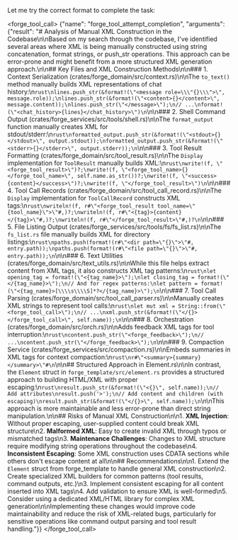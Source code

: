 Let me try the correct format to complete the task:

<forge_tool_call>
{"name": "forge_tool_attempt_completion", "arguments": {"result": "# Analysis of Manual XML Construction in the Codebase\n\nBased on my search through the codebase, I've identified several areas where XML is being manually constructed using string concatenation, format strings, or push_str operations. This approach can be error-prone and might benefit from a more structured XML generation approach.\n\n## Key Files and XML Construction Methods\n\n### 1. Context Serialization (crates/forge_domain/src/context.rs)\n\nThe `to_text()` method manually builds XML representations of chat history:\n```rust\nlines.push_str(&format!(\"<message role=\\\"{}\\\">\", message.role));\nlines.push_str(&format!(\"<content>{}</content>\", message.content));\nlines.push_str(\"</message>\");\n// ...\nformat!(\"<chat_history>{lines}</chat_history>\")\n```\n\n### 2. Shell Command Output (crates/forge_services/src/tools/shell.rs)\n\nThe `format_output` function manually creates XML for stdout/stderr:\n```rust\nformatted_output.push_str(&format!(\"<stdout>{}</stdout>\", output.stdout));\nformatted_output.push_str(&format!(\"<stderr>{}</stderr>\", output.stderr));\n```\n\n### 3. Tool Result Formatting (crates/forge_domain/src/tool_result.rs)\n\nThe `Display` implementation for `ToolResult` manually builds XML:\n```rust\nwrite!(f, \"<forge_tool_result>\")?;\nwrite!(f, \"<forge_tool_name>{}</forge_tool_name>\", self.name.as_str())?;\nwrite!(f, \"<success>{content}</success>\")?;\nwrite!(f, \"</forge_tool_result>\")\n```\n\n### 4. Tool Call Records (crates/forge_domain/src/tool_call_record.rs)\n\nThe `Display` implementation for `ToolCallRecord` constructs XML tags:\n```rust\nwriteln!(f, r#\"<forge_tool_result tool_name=\"{tool_name}\">\"#,)?;\nwriteln!(f, r#\"<{tag}>{content}</{tag}>\"#,)?;\nwriteln!(f, r#\"</forge_tool_result>\"#,)?\n```\n\n### 5. File Listing Output (crates/forge_services/src/tools/fs/fs_list.rs)\n\nThe `fs_list.rs` file manually builds XML for directory listings:\n```rust\npaths.push(format!(r#\"<dir path=\"{}\">\"#, entry.path));\npaths.push(format!(r#\"<file path=\"{}\">\"#, entry.path));\n```\n\n### 6. Text Utilities (crates/forge_domain/src/text_utils.rs)\n\nWhile this file helps extract content from XML tags, it also constructs XML tag patterns:\n```rust\nlet opening_tag = format!(\"<{tag_name}>\");\nlet closing_tag = format!(\"</{tag_name}>\");\n// And for regex patterns:\nlet pattern = format!(\"<{tag_name}>[\\\\s\\\\S]*?</{tag_name}>\");\n```\n\n### 7. Tool Call Parsing (crates/forge_domain/src/tool_call_parser.rs)\n\nManually creates XML strings to represent tool calls:\n```rust\nlet mut xml = String::from(\"<forge_tool_call>\");\n// ...\nxml.push_str(&format!(\"</{}></forge_tool_call>\", self.name));\n```\n\n### 8. Orchestration (crates/forge_domain/src/orch.rs)\n\nAdds feedback XML tags for tool interruption:\n```rust\ncontent.push_str(\"<forge_feedback>\");\n// ...\ncontent.push_str(\"</forge_feedback>\");\n```\n\n### 9. Compaction Service (crates/forge_services/src/compaction.rs)\n\nEmbeds summaries in XML tags for context compaction:\n```rust\nr#\"<summary>{summary}</summary>\"#\n```\n\n## Structured Approach in Element.rs\n\nIn contrast, the `Element` struct in `forge_template/src/element.rs` provides a structured approach to building HTML/XML with proper escaping:\n```rust\nresult.push_str(&format!(\"<{}\", self.name));\n// Add attributes\nresult.push('>');\n// Add content and children (with escaping)\nresult.push_str(&format!(\"</{}>\", self.name));\n```\n\nThis approach is more maintainable and less error-prone than direct string manipulation.\n\n## Risks of Manual XML Construction\n\n1. **XML Injection**: Without proper escaping, user-supplied content could break XML structure\n2. **Malformed XML**: Easy to create invalid XML through typos or mismatched tags\n3. **Maintenance Challenges**: Changes to XML structure require modifying string operations throughout the codebase\n4. **Inconsistent Escaping**: Some XML construction uses CDATA sections while others don't escape content at all\n\n## Recommendations\n\n1. Extend the `Element` struct from forge_template to handle general XML construction\n2. Create specialized XML builders for common patterns (tool results, command outputs, etc.)\n3. Implement consistent escaping for all content inserted into XML tags\n4. Add validation to ensure XML is well-formed\n5. Consider using a dedicated XML/HTML library for complex XML generation\n\nImplementing these changes would improve code maintainability and reduce the risk of XML-related bugs, particularly for sensitive operations like command output parsing and tool result handling."}}
</forge_tool_call>